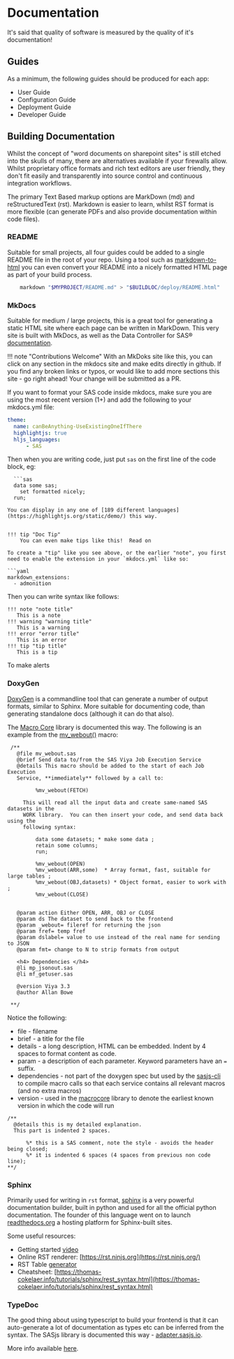 Documentation
====================

It's said that quality of software is measured by the quality of it's documentation!

## Guides

As a minimum, the following guides should be produced for each app:

* User Guide
* Configuration Guide
* Deployment Guide
* Developer Guide

## Building Documentation

Whilst the concept of "word documents on sharepoint sites" is still etched into the skulls of many, there are alternatives available if your firewalls allow.  Whilst proprietary office formats and rich text editors are user friendly, they don't fit easily and transparently into source control and continuous integration workflows.

The primary Text Based markup options are MarkDown (md) and reStructuredText (rst).  Markdown is easier to learn, whilst RST format is more flexible (can generate PDFs and also provide documentation within code files).

### README

Suitable for small projects, all four guides could be added to a single README file in the root of your repo.  Using a tool such as [markdown-to-html](https://www.npmjs.com/package/markdown-to-html) you can even convert your README into a nicely formatted HTML page as part of your build process.

```Bash
    markdown "$MYPROJECT/README.md" > "$BUILDLOC/deploy/README.html"
```

### MkDocs

Suitable for medium / large projects, this is a great tool for generating a static HTML site where each page can be written in MarkDown.  This very site is built with MkDocs, as well as the Data Controller for SAS® [documentation](https://docs.datacontroller.io). 

!!! note "Contributions Welcome"
    With an MkDoks site like this, you can click on any section in the mkdocs site and make edits directly in github.  If you find any broken links or typos, or would like to add more sections this site - go right ahead!  Your change will be submitted as a PR.

If you want to format your SAS code inside mkdocs, make sure you are using the most recent version (1+) and add the following to your mkdocs.yml file:

```yaml
theme:
  name: canBeAnything-UseExistingOneIfThere
  highlightjs: true
  hljs_languages:
      - SAS
```


Then when you are writing code, just put `sas` on the first line of the code block, eg:
```
  ```sas
  data some sas;
    set formatted nicely;
  run;
  ```
```
You can display in any one of [189 different languages](https://highlightjs.org/static/demo/) this way.


!!! tip "Doc Tip"
    You can even make tips like this!  Read on

To create a "tip" like you see above, or the earlier "note", you first need to enable the extension in your `mkdocs.yml` like so:

```yaml
markdown_extensions:
  - admonition
```

Then you can write syntax like follows:

```plaintext
!!! note "note title"
   This is a note
!!! warning "warning title"
   This is a warning
!!! error "error title"
   This is an error
!!! tip "tip title"
   This is a tip
```

To make alerts 

### DoxyGen


[DoxyGen](https://www.doxygen.nl/) is a commandline tool that can generate a number of output formats, similar to Sphinx.  More suitable for documenting code, than generating standalone docs (although it can do that also).

The [Macro Core](https://core.sasjs.io) library is documented this way.  The following is an example from the [mv_webout()](https://core.sasjs.io/mv__webout_8sas.html) macro:

```sas
 /**
   @file mv_webout.sas
   @brief Send data to/from the SAS Viya Job Execution Service
   @details This macro should be added to the start of each Job Execution
   Service, **immediately** followed by a call to:
 
         %mv_webout(FETCH)
 
     This will read all the input data and create same-named SAS datasets in the
     WORK library.  You can then insert your code, and send data back using the
     following syntax:
 
         data some datasets; * make some data ;
         retain some columns;
         run;
 
         %mv_webout(OPEN)
         %mv_webout(ARR,some)  * Array format, fast, suitable for large tables ;
         %mv_webout(OBJ,datasets) * Object format, easier to work with ;
         %mv_webout(CLOSE)
 
 
   @param action Either OPEN, ARR, OBJ or CLOSE
   @param ds The dataset to send back to the frontend
   @param _webout= fileref for returning the json
   @param fref= temp fref
   @param dslabel= value to use instead of the real name for sending to JSON
   @param fmt= change to N to strip formats from output
 
   <h4> Dependencies </h4>
   @li mp_jsonout.sas
   @li mf_getuser.sas
 
   @version Viya 3.3
   @author Allan Bowe
 
 **/
```

 Notice the following:
 
  * file - filename
  * brief - a title for the file
  * details - a long description, HTML can be embedded.  Indent by 4 spaces to format content as code.  
  * param - a description of each parameter.  Keyword parameters have an `=` suffix.
  * dependencies - not part of the doxygen spec but used by the [sasjs-cli](/sasjs-cli) to compile macro calls so that each service contains all relevant macros (and no extra macros)
  * version - used in the [macrocore](/sasjs-core) library to denote the earliest known version in which the code will run


```sas
/**
  @details this is my detailed explanation.
  This part is indented 2 spaces.

      %* this is a SAS comment, note the style - avoids the header being closed;
      %* it is indented 6 spaces (4 spaces from previous non code line);
**/
```

### Sphinx

Primarily used for writing in `rst` format, [sphinx](https://www.sphinx-doc.org/en/master/index.html) is a very powerful documentation builder, built in python and used for all the official python documentation.  The founder of this language went on to launch [readthedocs.org](https://readthedocs.org) a hosting platform for Sphinx-built sites.


Some useful resources:

* Getting started [video](https://docs.readthedocs.io/en/stable/intro/getting-started-with-sphinx.html)
* Online RST renderer: [https://rst.ninjs.org](https://rst.ninjs.org/)
* RST Table [generator](https://www.tablesgenerator.com/text_tables)
* Cheatsheet: [https://thomas-cokelaer.info/tutorials/sphinx/rest_syntax.html](https://thomas-cokelaer.info/tutorials/sphinx/rest_syntax.html)


### TypeDoc

The good thing about using typescript to build your frontend is that it can auto-generate a lot of documentation as types etc can be inferred from the syntax.  The SASjs library is documented this way - [adapter.sasjs.io](https://adapter.sasjs.io).

More info available [here](https://typedoc.org/).

<meta name="description" content="It's said that quality of software is measured by the quality of it's documentation!">
